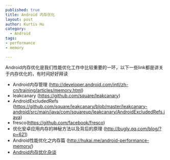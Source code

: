 ```yaml
--- 
published: true
title: Android 内存优化
layout: post
author: Kurtis Hu
category: 
  - Android
tags: 
- performance
- memory

---
```


Android内存优化是我们性能优化工作中比较重要的一环，以下一些link都是讲关于内存优化的，有时间好好拜读

+ Android内存管理 (http://developer.android.com/intl/zh-cn/training/articles/memory.html)
+ leakcanary (https://github.com/square/leakcanary)
+ AndroidExcludedRefs (https://github.com/square/leakcanary/blob/master/leakcanary-android/src/main/java/com/squareup/leakcanary/AndroidExcludedRefs.java)
+ fresco(https://github.com/facebook/fresco)
+ 优化安卓应用内存的神秘方法以及背后的原理 (http://bugly.qq.com/blog/?p=621)
+ Android性能优化之内存篇 (http://hukai.me/android-performance-memory/)
+ [Android内存优化杂谈](https://mp.weixin.qq.com/s?__biz=MzAwNDY1ODY2OQ==&mid=400656149&idx=1&sn=122b4f4965fafebf78ec0b4fce2ef62a&scene=0&key=ac89cba618d2d9769bc3006ae6f052433e9addebbf0099674296838d889f7d2c4098d859550e3bf2f6b53b3483336fec&ascene=7&uin=MTgxNDQ2NzkyMg%3D%3D&devicetype=android-19&version=26030832&nettype=ctlte&pass_ticket=LuET1X%2BVwvmFOKoypeaRevizrPu8nav3c69WqE2ynS2F%2BUBstsQr9bD%2FYhH3gEAj) 
